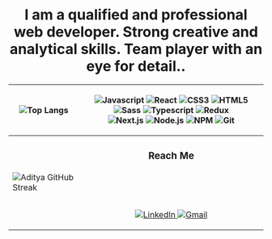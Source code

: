 <h1 align="center"> I am a qualified and professional web developer. Strong creative and analytical skills. Team player with an eye for detail.. </h1>



| ![Top Langs](https://github-readme-stats.vercel.app/api/top-langs/?username=MostafaKhidrAce&langs_count=8&layout=compact&theme=dark) |  <p align="center"> <img src="https://img.shields.io/badge/JavaScript-F7DF1E?style=for-the-badge&logo=javascript&logoColor=black" alt="Javascript" />  <img src="https://img.shields.io/badge/React-20232A?style=for-the-badge&logo=react&logoColor=61DAFB" alt="React" /> <img src="https://img.shields.io/badge/CSS3-1572B6?style=for-the-badge&logo=css3&logoColor=white" alt="CSS3" /> <img src="https://img.shields.io/badge/HTML5-E34F26?style=for-the-badge&logo=html5&logoColor=white" alt="HTML5" />  <img src="https://img.shields.io/badge/Sass-CC6699?style=for-the-badge&logo=sass&logoColor=white" alt="Sass" /> <img src="https://img.shields.io/badge/TypeScript-007ACC?style=for-the-badge&logo=typescript&logoColor=white" alt="Typescript" /> <img src="https://img.shields.io/badge/Redux-593D88?style=for-the-badge&logo=redux&logoColor=white" alt="Redux" /> </br> <img src="https://img.shields.io/badge/Next.js-000000?style=for-the-badge&logo=next.js&logoColor=white" alt="Next.js" /> <img src="https://img.shields.io/badge/Node.js-43853D?style=for-the-badge&logo=node.js&logoColor=white" alt="Node.js" /> <img src="https://img.shields.io/badge/npm-CB3837?style=for-the-badge&logo=npm&logoColor=white" alt="NPM" /> <img src="https://img.shields.io/badge/git-F05032?style=for-the-badge&logo=git&logoColor=white" alt="Git" /> </p>|
| --- | --- |
|![Aditya GitHub Streak](https://github-readme-streak-stats.herokuapp.com/?user=MostafaKhidrAce&theme=dark)  | <h3 align="center">Reach Me</h3> </br></br></br> <p align="center">  <a href="https://www.linkedin.com/in/mostafa-khidr-5a828b271/" target="_blank" > <img src="https://img.shields.io/badge/linkedin-0077B5?style=for-the-badge&logo=linkedin&logoColor=white" alt="LinkedIn" /> </a>   <a href="mailto:mostafa5idr.ace@gmail.com" target="_blank">  <img src="https://img.shields.io/badge/Drop Me A letter-D14836?style=for-the-badge&logo=gmail&logoColor=white" alt="Gmail" /> </a> </p>|



<!-- ![Top Langs](https://github-readme-stats-git-masterrstaa-rickstaa.vercel.app/api/top-langs/?username=MostafaKhidrAce&theme=dark&langs_count=8&layout=compact)  -->

